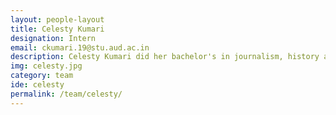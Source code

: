 ```yaml
---
layout: people-layout
title: Celesty Kumari
designation: Intern
email: ckumari.19@stu.aud.ac.in
description: Celesty Kumari did her bachelor's in journalism, history and travel and tourism from Mount Carmel College and is currently pursuing Master's in Social Design from Ambedkar University, Delhi.  Her interests lie in the area of community development through sustainability, environmental issues, public spaces and gender and caste discrimination. She likes drawing, watching anime, and reading novels and mangas.
img: celesty.jpg
category: team
ide: celesty
permalink: /team/celesty/
---
```

